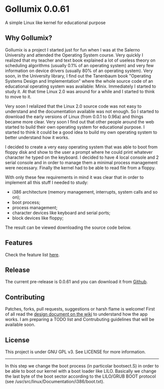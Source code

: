 # Gollumix 0.0.61

A simple Linux like kernel for educational purpose

## Why Gollumix?

Gollumix is a project I started just for fun when I was at the Salerno University and attended the Operating System course. Very quickly I realized that my teacher and text book explained a lot of useless theory on scheduling algorithms (usually 0.1% of an operating system) and very few information on device drivers (usually 80% of an operating system). Very soon, in the University library, I find out the Tanenbaum book "Operating Systems Design and Implementation" where the whole source code of an educational operating system was available: Minix. Immediately I started to study it. At that time Linux 2.0 was around for a while and I started to think to move to it.

Very soon I relalized that the Linux 2.0 source code was not easy to understand and the documentation available was not enough. So I started to download the early versions of Linux (from 0.0.1 to 0.96a) and things became more clear. Very soon I find out that other people around the web started to build their own operating system for educational purpose. I started to think it could be a good idea to build my own operating system to better understand how it works.

I decided to create a very easy operating system that was able to boot from floppy disk and show to the user a prompt where he could print whatever character he typed on the keyboard. I decided to have 4 local console and 2 serial console and in order to manage them a minimal process management were necessary. Finally the kernel had to be able to read file from a floppy.

With only these few requirements in mind it was clear that in order to implement all this stuff I needed to study:

- i386 architecture (memory management, interrupts, system calls and so on);
- boot process;
- process management;
- character devices like keyboard and serial ports;
- block devices like floppy;

The result can be viewed downloading the source code below.

## Features

Check the feature list [here](https://github.com/sasadangelo/gollumix/wiki).

## Release

The current pre-release is 0.0.61 and you can download it from [Github](https://github.com/sasadangelo/gollumix/releases).

## Contributing

Patches, forks, pull requests, suggestions or harsh flame is welcome! First of all read the [design document on the wiki](https://github.com/sasadangelo/gollumix/wiki/Design) to understand how the app works. I am preparing a TODO list and Contrubuting guidelines that will be available soon.

## License

This project is under GNU GPL v3. See LICENSE for more information.

----------------------------------------------------------------------------------------------
In this step we change the boot process (in particolar bootsect.S) in order
to be able to boot our kernel with a boot loader like LILO.
Basically we change the last byte of the boot sector according to the
LILO/GRUB BOOT protocol (see /usr/src/linux/Documentation/i386/boot.txt).

